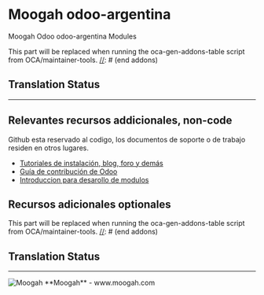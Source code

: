 
# Moogah odoo-argentina

Moogah Odoo odoo-argentina Modules

[//]: # (addons)
This part will be replaced when running the oca-gen-addons-table script from OCA/maintainer-tools.
[//]: # (end addons)

Translation Status
------------------

----




## Relevantes recursos addicionales, non-code
Github esta reservado al codigo, los documentos de soporte o de trabajo residen en otros lugares.

- [Tutoriales de instalación, blog, foro y demás](http://www.odooargentina.com/)
- [Guía de contribución de Odoo](https://github.com/odoo/odoo/wiki/Contributing/)
- [Introduccion para desarollo de modulos](http://www.youtube.com/watch?v=0GUxV85DDm4&feature=share&t=5h47m38s)

## Recursos adicionales optionales

[//]: # (addons)
This part will be replaced when running the oca-gen-addons-table script from OCA/maintainer-tools.
[//]: # (end addons)

Translation Status
------------------

----

<img alt="Moogah" src="http://www.moogah.com/logo.png" />
**Moogah** - www.moogah.com
